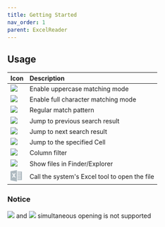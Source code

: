 ```yaml
---
title: Getting Started
nav_order: 1
parent: ExcelReader
---
```


## Usage
|Icon                                                                                      | Description                         |
|:-----------------------------------------------------------------------------------------|:------------------------------------|
|![](https://intellij-icons.jetbrains.design/icons/AllIcons/actions/matchCaseSelected.svg) | Enable uppercase matching mode      |
|![](https://intellij-icons.jetbrains.design/icons/AllIcons/actions/wordsSelected.svg)     | Enable full character matching mode |
|![](https://intellij-icons.jetbrains.design/icons/AllIcons/actions/regexSelected.svg)     | Regular match pattern               |
|![](https://intellij-icons.jetbrains.design/icons/AllIcons/actions/previousOccurence.svg) | Jump to previous search result      |
|![](https://intellij-icons.jetbrains.design/icons/AllIcons/actions/nextOccurence.svg)     | Jump to next search result          |
|![](https://intellij-icons.jetbrains.design/icons/AllIcons/graph/snapToGrid.svg)          | Jump to the specified Cell          |
|![](https://intellij-icons.jetbrains.design/icons/AllIcons/general/filter.svg)            | Column filter                       |
|![](https://intellij-icons.jetbrains.design/icons/AllIcons/actions/menu-open.svg)         | Show files in Finder/Explorer       |
|![](icons/excel.svg)                                                                      | Call the system's Excel tool to open the file |

### Notice
![](https://intellij-icons.jetbrains.design/icons/AllIcons/actions/wordsSelected.svg) and ![](https://intellij-icons.jetbrains.design/icons/AllIcons/actions/regexSelected.svg) simultaneous opening is not supported
